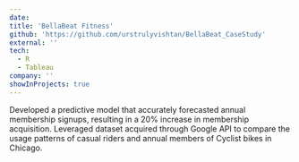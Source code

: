 ```yaml
---
date:
title: 'BellaBeat Fitness'
github: 'https://github.com/urstrulyvishtan/BellaBeat_CaseStudy'
external: ''
tech:
  - R
  - Tableau
company: ''
showInProjects: true
---
```


Developed a predictive model that accurately forecasted annual membership signups, resulting in a 20% increase in membership acquisition. Leveraged dataset acquired through Google API to compare the usage patterns of casual riders and annual members of Cyclist bikes in Chicago.
